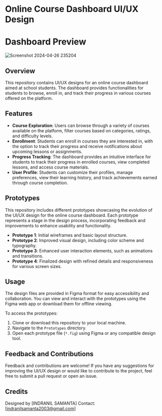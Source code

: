 
# Online Course Dashboard UI/UX Design

# Dashboard Preview
![Screenshot 2024-04-26 235204](https://github.com/Indranil102/Academy-dashboard-ui/assets/115712973/50cd82f7-64bf-402c-bb05-1caeae55ec81)


## Overview
This repository contains UI/UX designs for an online course dashboard aimed at school students. The dashboard provides functionalities for students to browse, enroll in, and track their progress in various courses offered on the platform.

## Features
- **Course Exploration**: Users can browse through a variety of courses available on the platform, filter courses based on categories, ratings, and difficulty levels.
- **Enrollment**: Students can enroll in courses they are interested in, with the option to track their progress and receive notifications about upcoming lessons or assignments.
- **Progress Tracking**: The dashboard provides an intuitive interface for students to track their progress in enrolled courses, view completed lessons, and access course materials.
- **User Profile**: Students can customize their profiles, manage preferences, view their learning history, and track achievements earned through course completion.

## Prototypes
This repository includes different prototypes showcasing the evolution of the UI/UX design for the online course dashboard. Each prototype represents a stage in the design process, incorporating feedback and improvements to enhance usability and functionality.

- **Prototype 1**: Initial wireframes and basic layout structure.
- **Prototype 2**: Improved visual design, including color scheme and typography.
- **Prototype 3**: Enhanced user interaction elements, such as animations and transitions.
- **Prototype 4**: Finalized design with refined details and responsiveness for various screen sizes.

## Usage
The design files are provided in Figma format for easy accessibility and collaboration. You can view and interact with the prototypes using the Figma web app or download them for offline viewing.

To access the prototypes:
1. Clone or download this repository to your local machine.
2. Navigate to the `Prototypes` directory.
3. Open each prototype file (`*.fig`) using Figma or any compatible design tool.

## Feedback and Contributions
Feedback and contributions are welcome! If you have any suggestions for improving the UI/UX design or would like to contribute to the project, feel free to submit a pull request or open an issue.

## Credits
Designed by [INDRANIL SAMANTA]
Contact: [indranilsamanta2003@gmail.com]


